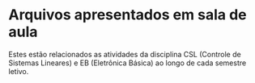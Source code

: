 # Arquivos apresentados em sala de aula

Estes estão relacionados as atividades da disciplina CSL (Controle de Sistemas Lineares) e EB (Eletrônica Básica) ao longo de cada semestre letivo.
